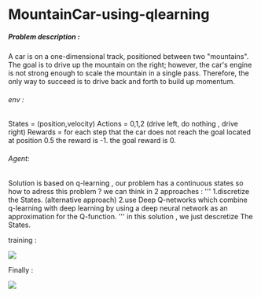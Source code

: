 # MountainCar-using-qlearning

##### Problem description : 

A car is on a one-dimensional track, positioned between two "mountains". The goal is to drive up the mountain on the right; however, the car's engine is not strong enough to scale the mountain in a single pass. Therefore, the only way to succeed is to drive back and forth to build up momentum.

###### env :

States = (position,velocity)
Actions = 0,1,2 (drive left, do nothing , drive right)
Rewards = for each step that the car does not reach the goal located at position 0.5 the reward is -1. the goal reward is 0.

###### Agent:

Solution is based on q-learning , our problem has a continuous states so how to adress this problem ? we can think in 2 approaches :
'''
1.discretize the States. (alternative approach)
2.use Deep Q-networks which combine q-learning with deep learning by using a deep neural network as an approximation for the Q-function.
'''
in this solution , we just descretize The States.

training :

![](https://raw.githubusercontent.com/zackq88/MountainCar-using-qlearning-/main/.train.gif)






Finally :

![](https://raw.githubusercontent.com/zackq88/MountainCar-using-qlearning-/main/.solution.gif)

